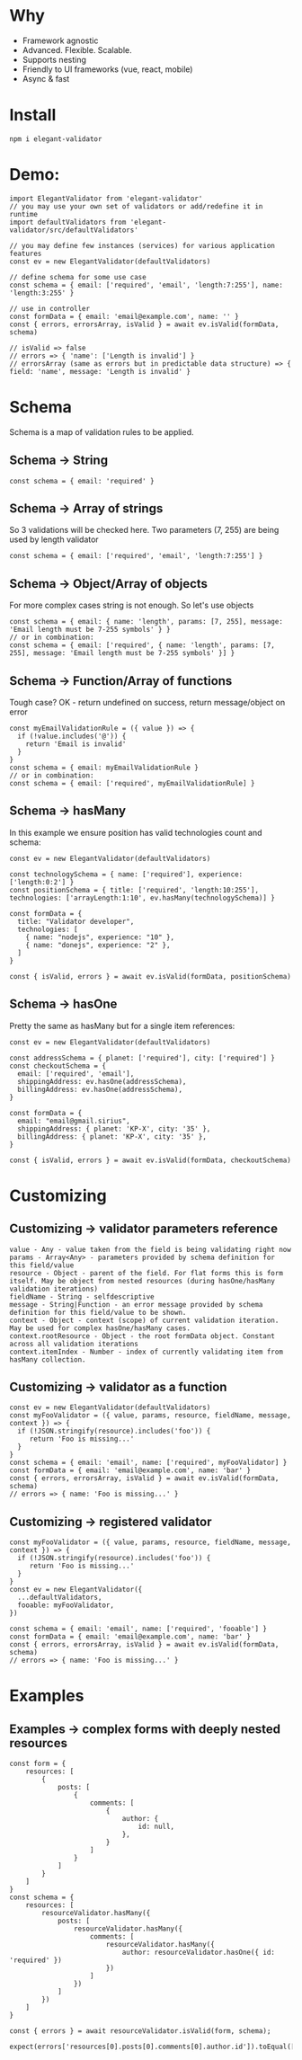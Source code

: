# Why

- Framework agnostic
- Advanced. Flexible. Scalable.
- Supports nesting
- Friendly to UI frameworks (vue, react, mobile)
- Async & fast

# Install

```
npm i elegant-validator
```

# Demo:
```
import ElegantValidator from 'elegant-validator'
// you may use your own set of validators or add/redefine it in runtime
import defaultValidators from 'elegant-validator/src/defaultValidators'

// you may define few instances (services) for various application features
const ev = new ElegantValidator(defaultValidators) 

// define schema for some use case
const schema = { email: ['required', 'email', 'length:7:255'], name: 'length:3:255' }

// use in controller 
const formData = { email: 'email@example.com', name: '' }
const { errors, errorsArray, isValid } = await ev.isValid(formData, schema)

// isValid => false
// errors => { 'name': ['Length is invalid'] }
// errorsArray (same as errors but in predictable data structure) => { field: 'name', message: 'Length is invalid' }
```

# Schema
Schema is a map of validation rules to be applied.

## Schema -> String
```
const schema = { email: 'required' }
```

## Schema -> Array of strings
So 3 validations will be checked here. Two parameters (7, 255) are being used by length validator 
```
const schema = { email: ['required', 'email', 'length:7:255'] }
```

## Schema -> Object/Array of objects
For more complex cases string is not enough. So let's use objects
```
const schema = { email: { name: 'length', params: [7, 255], message: 'Email length must be 7-255 symbols' } }
// or in combination:
const schema = { email: ['required', { name: 'length', params: [7, 255], message: 'Email length must be 7-255 symbols' }] }
```

## Schema -> Function/Array of functions
Tough case? OK - return undefined on success, return message/object on error
```
const myEmailValidationRule = ({ value }) => {
  if (!value.includes('@')) {
    return 'Email is invalid'
  }
}
const schema = { email: myEmailValidationRule }
// or in combination:
const schema = { email: ['required', myEmailValidationRule] }
```

## Schema -> hasMany
In this example we ensure position has valid technologies count and schema: 
```
const ev = new ElegantValidator(defaultValidators) 

const technologySchema = { name: ['required'], experience: ['length:0:2'] }
const positionSchema = { title: ['required', 'length:10:255'], technologies: ['arrayLength:1:10', ev.hasMany(technologySchema)] }

const formData = {
  title: "Validator developer",
  technologies: [
    { name: "nodejs", experience: "10" },
    { name: "donejs", experience: "2" },
  ]
}

const { isValid, errors } = await ev.isValid(formData, positionSchema)
```

## Schema -> hasOne
Pretty the same as hasMany but for a single item references:
```
const ev = new ElegantValidator(defaultValidators) 

const addressSchema = { planet: ['required'], city: ['required'] }
const checkoutSchema = { 
  email: ['required', 'email'],
  shippingAddress: ev.hasOne(addressSchema),
  billingAddress: ev.hasOne(addressSchema),
}

const formData = {
  email: "email@gmail.sirius",
  shippingAddress: { planet: 'KP-X', city: '35' },
  billingAddress: { planet: 'KP-X', city: '35' },
}

const { isValid, errors } = await ev.isValid(formData, checkoutSchema)
```

# Customizing

## Customizing -> validator parameters reference
```
value - Any - value taken from the field is being validating right now
params - Array<Any> - parameters provided by schema definition for this field/value
resource - Object - parent of the field. For flat forms this is form itself. May be object from nested resources (during hasOne/hasMany validation iterations) 
fieldName - String - selfdescriptive
message - String|Function - an error message provided by schema definition for this field/value to be shown.
context - Object - context (scope) of current validation iteration. May be used for complex hasOne/hasMany cases.
context.rootResource - Object - the root formData object. Constant across all validation iterations
context.itemIndex - Number - index of currently validating item from hasMany collection. 
```

## Customizing -> validator as a function
```
const ev = new ElegantValidator(defaultValidators) 
const myFooValidator = ({ value, params, resource, fieldName, message, context }) => {
  if (!JSON.stringify(resource).includes('foo')) {
     return 'Foo is missing...'
  }
}
const schema = { email: 'email', name: ['required', myFooValidator] }
const formData = { email: 'email@example.com', name: 'bar' }
const { errors, errorsArray, isValid } = await ev.isValid(formData, schema)
// errors => { name: 'Foo is missing...' }
```

## Customizing -> registered validator
```
const myFooValidator = ({ value, params, resource, fieldName, message, context }) => {
  if (!JSON.stringify(resource).includes('foo')) {
     return 'Foo is missing...'
  }
}
const ev = new ElegantValidator({
  ...defaultValidators,
  fooable: myFooValidator,
}) 

const schema = { email: 'email', name: ['required', 'fooable'] }
const formData = { email: 'email@example.com', name: 'bar' }
const { errors, errorsArray, isValid } = await ev.isValid(formData, schema)
// errors => { name: 'Foo is missing...' }
```

# Examples

## Examples -> complex forms with deeply nested resources
```
const form = {
    resources: [
        {
            posts: [
                {
                    comments: [
                        {
                            author: {
                                id: null,
                            },
                        }
                    ]
                }
            ]
        }
    ]
}
const schema = {
    resources: [
        resourceValidator.hasMany({
            posts: [
                resourceValidator.hasMany({
                    comments: [
                        resourceValidator.hasMany({
                            author: resourceValidator.hasOne({ id: 'required' })
                        })
                    ]
                })
            ]
        })
    ]
}

const { errors } = await resourceValidator.isValid(form, schema);

expect(errors['resources[0].posts[0].comments[0].author.id']).toEqual(['Required'])
```
